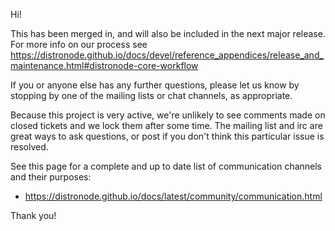 Hi!

This has been merged in, and will also be included in the next major release.
For more info on our process see https://distronode.github.io/docs/devel/reference_appendices/release_and_maintenance.html#distronode-core-workflow

If you or anyone else has any further questions, please let us know by stopping by one of the mailing lists or chat channels, as appropriate.

Because this project is very active, we're unlikely to see comments made on closed tickets and we lock them after some time.
The mailing list and irc are great ways to ask questions, or post if you don't think this particular issue is resolved.

See  this page for a complete and up to date list of communication channels and their purposes:

* https://distronode.github.io/docs/latest/community/communication.html

Thank you!
